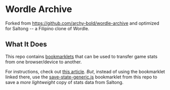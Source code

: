 # Wordle Archive

Forked from https://github.com/archy-bold/wordle-archive and optimized for Saltong -- a Filipino clone of Wordle.

## What It Does

This repo contains [bookmarklets](./bookmarklets) that can be used to transfer game stats from one browser/device to another.

For instructions, check out [this article](https://medium.com/@archy_bold/transfer-your-quordle-nerdle-heardle-state-stats-between-different-browsers-and-devices-8ac63edc0e11). _But_, instead of using the bookmarklet linked there, use the [save-state-generic.js](https://raw.githubusercontent.com/galiarmero/wordle-archive/main/bookmarklets/save-state-generic.js) bookmarklet from this repo to save a _more lightweight_ copy of stats data from Saltong.
